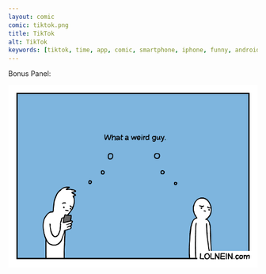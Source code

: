 ```yaml
---
layout: comic
comic: tiktok.png
title: TikTok
alt: TikTok
keywords: [tiktok, time, app, comic, smartphone, iphone, funny, android]
---
```


Bonus Panel:

![TikTok Bonus](/images/tiktok_bonus.png)
